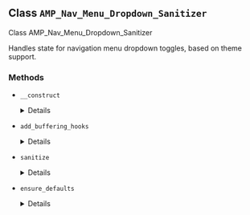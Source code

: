 ## Class `AMP_Nav_Menu_Dropdown_Sanitizer`

Class AMP_Nav_Menu_Dropdown_Sanitizer

Handles state for navigation menu dropdown toggles, based on theme support.

### Methods
* `__construct`

	<details>

	```php
	public __construct( $dom, $args = array() )
	```

	AMP_Nav_Menu_Dropdown_Sanitizer constructor.


	</details>
* `add_buffering_hooks`

	<details>

	```php
	static public add_buffering_hooks( $args = array() )
	```

	Add filter to manipulate output during output buffering to add AMP-compatible dropdown toggles.


	</details>
* `sanitize`

	<details>

	```php
	public sanitize()
	```

	Method needs to be stubbed to fulfill base class requirements.


	</details>
* `ensure_defaults`

	<details>

	```php
	static protected ensure_defaults( $args )
	```

	Ensure that some defaults are always set as fallback.


	</details>
